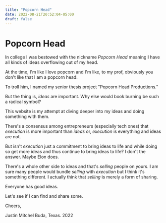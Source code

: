 ```yaml
---
title: "Popcorn Head"
date: 2022-08-21T20:52:04-05:00
draft: false
---
```



# Popcorn Head
In college I was bestowed with the nickname *Popcorn Head* meaning I have all kinds of ideas overflowing out of my head.

At the time, I'm like I love popcorn and I'm like, to my prof, obviously you don't like that I am a popcorn head.

To troll him, I named my senior thesis project "Popcorn Head Productions."

But the thing is, *ideas* are important. Why else would book burning be such a radical symbol?

This website is my attempt at diving deeper into my ideas and doing something with them. 

There's a consensus among entrepreneurs (especially tech ones) that *execution* is more important than *ideas* or, *execution* is everything and ideas are not.

But isn't *execution* just a commitment to bring ideas to life and while doing so get more ideas and thus continue to bring ideas to life? I don't the answer. Maybe Elon does.

There's a whole other side to ideas and that's *selling* people on yours. I am sure many people would bundle *selling* with *execution* but I think it's something different. I actually think that *selling* is merely a form of sharing. 

Everyone has good ideas. 

Let's see if I can find and share some.

Cheers,

Justin Mitchel
Buda, Texas. 2022
